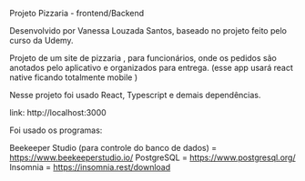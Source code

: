 Projeto Pizzaria - frontend/Backend

Desenvolvido por Vanessa Louzada Santos, baseado no projeto feito pelo curso da Udemy.

Projeto de um site de pizzaria , para funcionários, onde os pedidos são anotados pelo aplicativo e organizados para entrega. (esse app
usará react native ficando totalmente mobile )

Nesse projeto foi usado React, Typescript e demais dependências.

link: http://localhost:3000

Foi usado os programas:

Beekeeper Studio (para controle do banco de dados) = https://www.beekeeperstudio.io/
PostgreSQL = https://www.postgresql.org/
Insomnia = https://insomnia.rest/download



